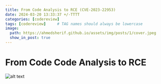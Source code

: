 ```yaml
---
title: From Code Analysis to RCE (CVE-2023-22953)
date: 2024-03-20 13:33:37 +/-TTTT
categories: [codereview]
tags: [codereview]     # TAG names should always be lowercase
image:
  path: https://ahmedsherif.github.io/assets/img/posts/1/cover.jpeg
  show_in_post: true
---
```



# From Code Code Analysis to RCE

![alt text](https://ahmedsherif.github.io/assets/img/posts/1/cover.jpeg)